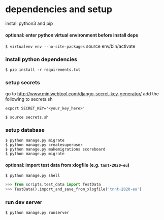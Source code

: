 # dependencies and setup

install python3 and pip

#### optional: enter python virtual environment before install deps
`$ virtualenv env --no-site-packages`
source env/bin/activate

### install python dependencies
`$ pip install -r requirements.txt`

### setup secrets
go to http://www.miniwebtool.com/django-secret-key-generator/
add the following to secrets.sh
```shell
export SECRET_KEY='<your_key_here>'
```
`$ source secrets.sh`

### setup database
```shell
$ python manage.py migrate
$ python manage.py createsuperuser
$ python manage.py makemigrations scoreboard
$ python manage.py migrate
```

#### optional: import test data from xlogfile (e.g. `tnnt-2020-eu`)
`$ python manage.py shell`
```python
>>> from scripts.test_data import TestData
>>> TestData().import_and_save_from_xlogfile('tnnt-2020-eu')
```

### run dev server
`$ python manage.py runserver`
